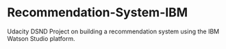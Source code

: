 # Recommendation-System-IBM
Udacity DSND Project on building a recommendation system using the IBM Watson Studio platform.
